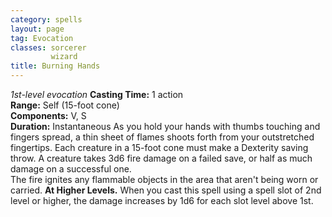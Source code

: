 ```yaml
---
category: spells
layout: page
tag: Evocation
classes: sorcerer
         wizard
title: Burning Hands 
---
```

_1st-level evocation_ 
**Casting Time:** 1 action   
**Range:** Self (15-foot cone)   
**Components:** V, S   
**Duration:** Instantaneous 
As you hold your hands with thumbs touching and fingers spread, a thin sheet of flames shoots forth from your outstretched fingertips. Each creature in a 15-foot cone must make a Dexterity saving throw. A creature takes 3d6 fire damage on a failed save, or half as much damage on a successful one.    
The fire ignites any flammable objects in the area that aren't being worn or carried. 
**At Higher Levels.** When you cast this spell using a spell slot of 2nd level or higher, the damage increases by 1d6 for each slot level above 1st.